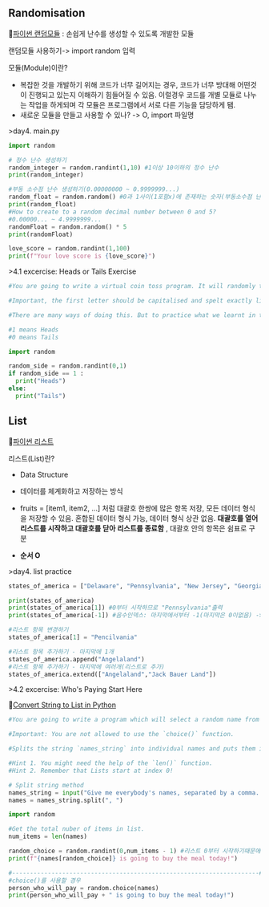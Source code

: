 ## Randomisation

🔗[파이썬 랜덤모듈](https://www.askpython.com/python-modules/python-random-module-generate-random-numbers-sequences) : 손쉽게 난수를 생성할 수 있도록 개발한 모듈

랜덤모듈 사용하기-> import random 입력

모듈(Module)이란?

- 복잡한 것을 개발하기 위해 코드가 너무 길어지는 경우, 코드가 너무 방대해 어떤것이 진행되고 있는지 이해하기 힘들어질 수 있음. 이럴경우 코드를 개별 모듈로 나누는 작업을 하게되며 각 모듈은 프로그램에서 서로 다른 기능을 담당하게 됌.
- 새로운 모듈을 만들고 사용할 수 있나? -> O, import 파일명

\>day4. main.py

```python
import random

# 정수 난수 생성하기
random_integer = random.randint(1,10) #1이상 10이하의 정수 난수
print(random_integer) 

#부동 소수점 난수 생성하기(0.00000000 ~ 0.9999999...)
random_float = random.random() #0과 1사이(1포함x)에 존재하는 숫자(부동소수점 난수)
print(random_float)
#How to create to a random decimal number between 0 and 5?
#0.00000... ~ 4.9999999...
randomFloat = random.random() * 5
print(randomFloat)

love_score = random.randint(1,100)
print(f"Your love score is {love_score}")
```



\>4.1 excercise: Heads or Tails Exercise

```python
#You are going to write a virtual coin toss program. It will randomly tell the user "Heads" or "Tails". 🎲

#Important, the first letter should be capitalised and spelt exactly like in the example e.g. Heads, not heads.

#There are many ways of doing this. But to practice what we learnt in the last lesson, you should generate a random number, either 0 or 1. Then use that number to print out Heads or Tails.

#1 means Heads
#0 means Tails

import random

random_side = random.randint(0,1)
if random_side == 1 :
  print("Heads")
else:
  print("Tails")
```



## List

🔗[파이썬 리스트](https://docs.python.org/3/tutorial/datastructures.html) 

리스트(List)란?

- Data Structure
- 데이터를 체계화하고 저장하는 방식
- fruits = [item1, item2, ...] 처럼 대괄호 한쌍에 많은 항목 저장, 모든 데이터 형식을 저장할 수 있음. 혼합된 데이터 형식 가능, 데이터 형식 상관 없음. **대괄호를 열어 리스트를 시작하고 대괄호를 닫아 리스트를 종료함** , 대괄호 안의 항목은 쉼표로 구분

- **순서 O**

\>day4. list practice

```python
states_of_america = ["Delaware", "Pennsylvania", "New Jersey", "Georgia", "Connecticut", "Massachusetts", "Maryland", "South Carolina", "New Hampshire", "Virginia", "New York", "North Carolina", "Rhode Island", "Vermont", "Kentucky", "Tennessee", "Ohio", "Louisiana", "Indiana", "Mississippi", "Illinois", "Alabama", "Maine", "Missouri", "Arkansas", "Michigan", "Florida", "Texas", "Iowa", "Wisconsin", "California", "Minnesota", "Oregon", "Kansas", "West Virginia", "Nevada", "Nebraska", "Colorado", "North Dakota", "South Dakota", "Montana", "Washington", "Idaho", "Wyoming", "Utah", "Oklahoma", "New Mexico", "Arizona", "Alaska", "Hawaii"]

print(states_of_america)
print(states_of_america[1]) #0부터 시작하므로 "Pennsylvania"출력
print(states_of_america[-1]) #음수인덱스: 마지막에서부터 -1(마지막은 0이없음) ->"Hawaii" 출력

#리스트 항목 변경하기
states_of_america[1] = "Pencilvania"

#리스트 항목 추가하기 - 마지막에 1개
states_of_america.append("Angelaland")
#리스트 항목 추가하기 - 마지막에 여러개(리스트로 추가)
states_of_america.extend(["Angelaland","Jack Bauer Land"])
```

\>4.2 excercise:  Who's Paying Start Here

🔗[Convert String to List in Python](https://www.askpython.com/python/string/convert-string-to-list-in-python) 

```python
#You are going to write a program which will select a random name from a list of names. The person selected will have to pay for everybody's food bill. 

#Important: You are not allowed to use the `choice()` function.

#Splits the string `names_string` into individual names and puts them inside a List called `names`. For this to work, you must enter all the names as name followed by comma then space. e.g. name, name, name

#Hint 1. You might need the help of the `len()` function.
#Hint 2. Remember that Lists start at index 0!

# Split string method
names_string = input("Give me everybody's names, separated by a comma. ")
names = names_string.split(", ")

import random

#Get the total nuber of items in list.
num_items = len(names)

random_choice = random.randint(0,num_items - 1) #리스트 0부터 시작하기때문에 -1해서 순서 난수 구하기
print(f"{names[random_choice]} is going to buy the meal today!")

#---------------------------------------------------------------------#
#choice()를 사용할 경우
person_who_will_pay = random.choice(names)
print(person_who_will_pay + " is going to buy the meal today!")
```

